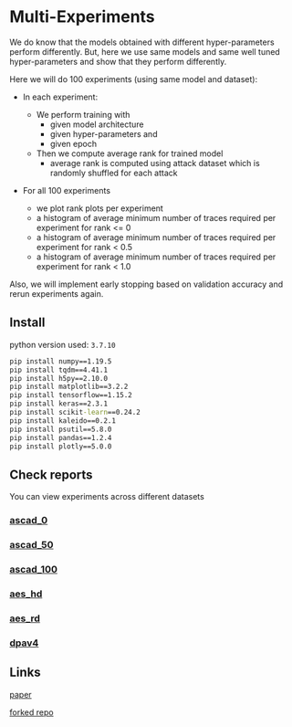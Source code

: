 # Multi-Experiments

We do know that the models obtained with different hyper-parameters perform differently.
But, here we use same models and same well tuned hyper-parameters and show that they perform 
differently.

Here we will do 100 experiments (using same model and dataset):

+ In each experiment:
  + We perform training with
    + given model architecture
    + given hyper-parameters and
    + given epoch
  + Then we compute average rank for trained model
    + average rank is computed using attack dataset which is randomly shuffled for each attack
    
+ For all 100 experiments
  + we plot rank plots per experiment
  + a histogram of average minimum number of traces required per experiment for rank <= 0
  + a histogram of average minimum number of traces required per experiment for rank < 0.5
  + a histogram of average minimum number of traces required per experiment for rank < 1.0  
    
Also, we will implement early stopping based on validation accuracy and rerun experiments again.


## Install

python version used: `3.7.10`

```cmd
pip install numpy==1.19.5 
pip install tqdm==4.41.1 
pip install h5py==2.10.0 
pip install matplotlib==3.2.2 
pip install tensorflow==1.15.2 
pip install keras==2.3.1 
pip install scikit-learn==0.24.2 
pip install kaleido==0.2.1 
pip install psutil==5.8.0 
pip install pandas==1.2.4 
pip install plotly==5.0.0 
```

## Check reports

You can view experiments across different datasets 

### [ascad_0](reports/report_ascad_0.md)
### [ascad_50](reports/report_ascad_50.md)
### [ascad_100](reports/report_ascad_100.md)
### [aes_hd](reports/report_aes_hd.md)
### [aes_rd](reports/report_aes_rd.md)
### [dpav4](reports/report_dpav4.md)

## Links

[paper](https://tches.iacr.org/index.php/TCHES/article/view/8586/8153)

[forked repo](https://github.com/SpikingNeuron/TCHES20V3_CNN_SCA)
